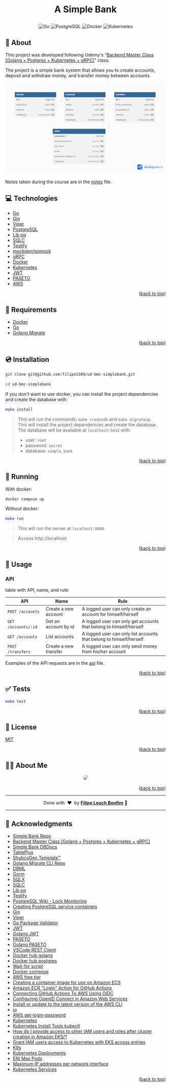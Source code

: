
<a name="readme-top"></a>

# <p align="center">A Simple Bank</p>

<p align="center">
    <img src="https://img.shields.io/badge/Code-Go-informational?style=flat-square&logo=go&color=00ADD8" alt="Go" />
    <img src="https://img.shields.io/badge/Tools-PostgreSQL-informational?style=flat-square&logo=postgresql&color=4169E1&logoColor=4169E1" alt="PostgreSQL" />
    <img src="https://img.shields.io/badge/Tools-Docker-informational?style=flat-square&logo=docker&color=2496ED" alt="Docker" />
    <img src="https://img.shields.io/badge/Tools-Kubernetes-informational?style=flat-square&logo=kubernetes&color=326CE5" alt="Kubernetes" />
</p>

## 💬 About

This project was developed following Udemy's "[Backend Master Class [Golang + Postgres + Kubernetes + gRPC]](https://www.udemy.com/course/backend-master-class-golang-postgresql-kubernetes/)" class.

The project is a simple bank system that allows you to create accounts, deposit and withdraw money, and transfer money between accounts.

![Database](db_simple-bank.png)

Notes taken during the course are in the [notes](notes.md) file.

## :computer: Technologies

- [Go](https://golang.org/)
- [Gin](https://gin-gonic.com/)
- [Viper](https://github.com/spf13/viper)
- [PostgreSQL](https://www.postgresql.org/)
- [Lib pq](https://github.com/lib/pq)
- [SQLC](https://sqlc.dev/)
- [Testify](https://github.com/stretchr/testify)
- [mockgen/gomock](https://github.com/uber-go/mock)
- [gRPC](https://grpc.io/)
- [Docker](https://www.docker.com/)
- [Kubernetes](https://kubernetes.io/)
- [JWT](https://jwt.io/)
- [PASETO](https://paseto.io/)
- [AWS](https://aws.amazon.com/)

<p align="right">(<a href="#readme-top">back to top</a>)</p>

## :scroll: Requirements

- [Docker](https://www.docker.com/)
- [Go](https://golang.org/)
- [Golang Migrate](https://github.com/golang-migrate/migrate/tree/master/cmd/migrate)

<p align="right">(<a href="#readme-top">back to top</a>)</p>

## :cd: Installation

```sh
git clone git@github.com:filipe1309/ud-bmc-simplebank.git
```

```sh
cd ud-bmc-simplebank
```

If you don't want to use docker, you can install the project dependencies and create the database with:

```sh
make install
```
> This will run the commands: `make createdb` and `make migrateup`.  
> This will install the project dependencies and create the database.  
> The database will be available at `localhost:5432` with:
> - user: `root`
> - password: `secret`
> - database: `simple_bank`


<p align="right">(<a href="#readme-top">back to top</a>)</p>

## :runner: Running

With docker:

```sh
docker compose up
```

Without docker:

```sh
make run
```

> This will run the server at `localhost:8080`

> Access http://localhost

<p align="right">(<a href="#readme-top">back to top</a>)</p>

## :rocket: Usage

### API

table with API, name, and rule:

| API | Name | Rule |
| --- | --- | --- |
| `POST /accounts` | Create a new account | A logged user can only create an account for himself/herself |
| `GET /accounts/:id` | Get an account by id | A logged user can only get accounts that belong to himself/herself |
| `GET /accounts` | List accounts | A logged user can only list accounts that belong to himself/herself |
| `POST /transfers` | Create a new transfer | A logged user can only send money from his/her account |

Examples of the API requests are in the [api](api.http) file.

<p align="right">(<a href="#readme-top">back to top</a>)</p>


## :white_check_mark: Tests

```sh
make test
```

<p align="right">(<a href="#readme-top">back to top</a>)</p>


## :memo: License

[MIT](https://choosealicense.com/licenses/mit/)

<p align="right">(<a href="#readme-top">back to top</a>)</p>

## 🧙‍♂️ About Me

<p align="center">
    <a style="font-weight: bold" href="https://github.com/filipe1309/">
    <img style="border-radius:50%" width="100px; "src="https://github.com/filipe1309.png"/>
    </a>
</p>

<p align="right">(<a href="#readme-top">back to top</a>)</p>

---

<p align="center">
    Done with&nbsp;&nbsp;♥️&nbsp;&nbsp;by <a style="font-weight: bold" href="https://github.com/filipe1309/">Filipe Leuch Bonfim</a> 🖖
</p>

---

## :clap: Acknowledgments

- [Simple Bank Repo](https://github.com/techschool/simplebank)
- [Backend Master Class [Golang + Postgres + Kubernetes + gRPC]](https://www.udemy.com/course/backend-master-class-golang-postgresql-kubernetes/)
- [Simple Bank DBDocs](https://dbdocs.io/techschool.guru/simple_bank)
- [TablePlus](https://tableplus.com/)
- [ShubcoGen Template™](https://github.com/filipe1309/shubcogen-template)
- [Golang Migrate CLI Repo](https://github.com/golang-migrate/migrate/tree/master/cmd/migrate)
- [DBML](https://dbml.dbdiagram.io/docs/)
- [Gorm](https://gorm.io/)
- [SQLX](https://jmoiron.github.io/sqlx/)
- [SQLC](https://sqlc.dev/)
- [Lib pq](https://github.com/lib/pq)
- [Testify](https://github.com/stretchr/testify)
- [PostgreSQL Wiki - Lock Monitoring](https://wiki.postgresql.org/wiki/Lock_Monitoring)
- [Creating PostgreSQL service containers](https://docs.github.com/en/actions/using-containerized-services/creating-postgresql-service-containers)
- [Gin](https://gin-gonic.com/)
- [Viper](https://github.com/spf13/viper)
- [Go Package Validator](https://github.com/go-playground/validator)
- [JWT](https://jwt.io/)
- [Golang JWT](https://github.com/golang-jwt/jwt)
- [PASETO](https://paseto.io/)
- [Golang PASETO](https://github.com/o1egl/paseto)
- [VSCode REST Client](https://marketplace.visualstudio.com/items?itemName=humao.rest-client)
- [Docker hub golang](https://hub.docker.com/_/golang/)
- [Docker hub postgres](https://hub.docker.com/_/postgres/)
- [Wait-for script](https://github.com/eficode/wait-for)
- [Docker compose](https://docs.docker.com/compose/)
- [AWS free tier](https://aws.amazon.com/free/)
- [Creating a container image for use on Amazon ECS](https://docs.aws.amazon.com/AmazonECS/latest/developerguide/create-container-image.html)
- [Amazon ECR "Login" Action for GitHub Actions](https://github.com/marketplace/actions/amazon-ecr-login-action-for-github-actions)
- [Connecting GitHub Actions To AWS Using OIDC](https://www.youtube.com/watch?v=mel6N62WZb0&ab_channel=StratusGrid)
- [Configuring OpenID Connect in Amazon Web Services](https://docs.github.com/en/actions/deployment/security-hardening-your-deployments/configuring-openid-connect-in-amazon-web-services)
- [Install or update to the latest version of the AWS CLI](https://docs.aws.amazon.com/cli/latest/userguide/getting-started-install.html)
- [jq](https://stedolan.github.io/jq/)
- [AWS get-login-password](https://docs.aws.amazon.com/cli/latest/reference/ecr/get-login-password.html)
- [Kubernetes](https://kubernetes.io/)
- [Kubernetes Install Tools kubectl](https://kubernetes.io/docs/tasks/tools/)
- [How do I provide access to other IAM users and roles after cluster creation in Amazon EKS/?](https://repost.aws/knowledge-center/amazon-eks-cluster-access)
- [Grant IAM users access to Kubernetes with EKS access entries](https://docs.aws.amazon.com/eks/latest/userguide/access-entries.html#creating-access-entries)
- [K9s](https://k9scli.io/)
- [Kubernetes Deployments](https://kubernetes.io/docs/concepts/workloads/controllers/deployment/)
- [ENI Max Pods](https://github.com/aws/amazon-vpc-cni-k8s/blob/master/misc/eni-max-pods.txt)
- [Maximum IP addresses per network interface](https://docs.aws.amazon.com/AWSEC2/latest/UserGuide/AvailableIpPerENI.html)
- [Kubernetes Services](https://kubernetes.io/docs/concepts/services-networking/service/)

<p align="right">(<a href="#readme-top">back to top</a>)</p>
